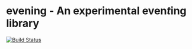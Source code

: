 # evening - An experimental even*t*ing library

[![Build Status](https://travis-ci.org/snailbaron/evening.svg?branch=master)](https://travis-ci.org/snailbaron/evening)

